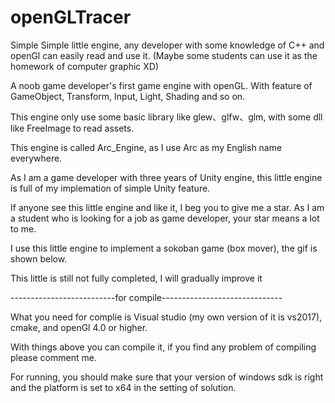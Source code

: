 # openGLTracer
Simple Simple little engine, any developer with some knowledge of C++ and openGl can easily read and use it. (Maybe some students can use it as the homework of computer graphic XD)

A noob game developer's first game engine with openGL. With feature of GameObject, Transform, Input, Light, Shading and so on.

This engine only use some basic library like glew、glfw、glm, with some dll like FreeImage to read assets.

This engine is called Arc_Engine, as I use Arc as my English name everywhere.

As I am a game developer with three years of Unity engine, this little engine is full of my implemation of simple Unity feature.

If anyone see this little engine and like it, I beg you to give me a star. As I am a student who is looking for a job as game developer, your star means a lot to me.

I use this little engine to implement a sokoban game (box mover), the gif is shown below.












This little is still not fully completed, I will gradually improve it

--------------------------for compile------------------------------

What you need for complie is Visual studio (my own version of it is vs2017), cmake, and openGl 4.0 or higher.

With things above you can compile it, if you find any problem of compiling please comment me.

For running, you should make sure that your version of windows sdk is right and the platform is set to x64 in the setting of solution.


